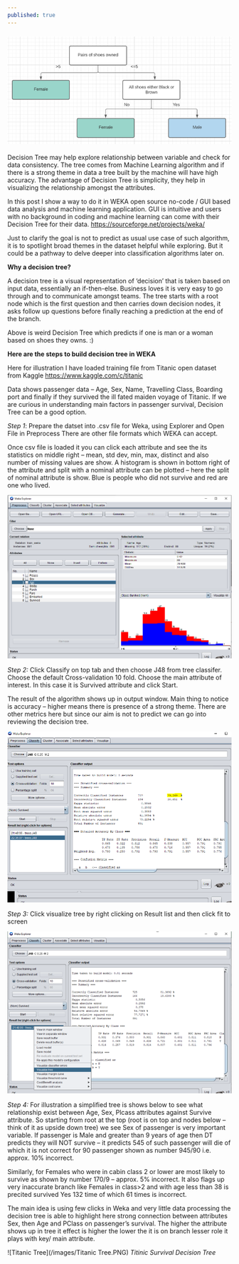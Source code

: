 ```yaml
---
published: true
---
```


### ![DT](/images/DT.PNG)



Decision Tree may help explore relationship between variable and check for data consistency. The tree comes from Machine Learning algorithm and if there is a strong theme in data a tree built by the machine will have high accuracy. The advantage of Decision Tree is simplicity, they help in visualizing the relationship amongst the attributes.

In this post I show a way to do it in WEKA open source no-code / GUI based data analysis and machine learning application. GUI is intuitive and users with no background in coding and machine learning can come with their Decision Tree for their data. https://sourceforge.net/projects/weka/

Just to clarify the goal is not to predict as usual use case of such algorithm, it is to spotlight broad themes in the dataset helpful while exploring. But it could be a pathway to delve deeper into classification algorithms later on.

**Why a decision tree?**

A decision tree is a visual representation of ‘decision’ that is taken based on input data, essentially an if-then-else. Business loves it is very easy to go through and to communicate amongst teams. The tree starts with a root node which is the first question and then carries down decision nodes, it asks follow up questions before finally reaching a prediction at the end of the branch.

Above is weird Decision Tree which predicts if one is man or a woman based on shoes they owns. :)

**Here are the steps to build decision tree in WEKA**

Here for illustration I have loaded training file from Titanic open dataset from Kaggle https://www.kaggle.com/c/titanic


Data shows passenger data – Age, Sex, Name, Travelling Class, Boarding port and finally if they survived the ill fated maiden voyage of Titanic. If we are curious in understanding main factors in  passenger survival, Decision Tree can be a good option. 

_Step 1_: Prepare the datset into .csv file for Weka, using Explorer and Open File in Preprocess There are other file formats which WEKA can accept. 

Once csv file is loaded it you can click each attribute and see the its statistics on middle right – mean, std dev, min, max, distinct and also number of missing values are show. A histogram is shown in bottom right of the attribute and split with a nominal attribute can be plotted – here the split of nominal attribute is show. Blue is people who did not survive and red are one who lived.

![Preprocess](/images/Preprocess.PNG)
 

_Step 2:_ Click Classify on top tab and then choose J48 from tree classifer. Choose the default Cross-validation 10 fold. Choose the main attribute of interest. In this case it is Survived attribute and click Start. 

The result of the algorithm shows up in output window. Main thing to notice is accuracy – higher means there is presence of a strong theme. There are other metrics here but since our aim is not to predict we can go into reviewing the decision tree.
 
 ![Crossval_result](/images/Crossval_result.PNG)

_Step 3:_ Click visualize tree by right clicking on Result list and then click fit to screen

  ![Viz_tree](/images/Viz_tree.PNG)


_Step 4:_ For illustration a simplified tree is shows below to see what relationship exist between Age, Sex, Plcass attributes against Survive attribute.
So starting from root at the top (root is on top and nodes below – think of it as upside down tree) we see Sex of passenger is very important variable. If passenger is Male and greater than 9 years of age then DT predicts they will NOT survive – it predicts 545 of such passenger will die of which it is not correct for 90 passenger shown as number 945/90 i.e. approx. 10% incorrect. 

Similarly, for Females who were in cabin class 2 or lower are most likely to survive as shown by number 170/9 – approx. 5% incorrect. It also flags up very inaccurate branch like Females in class>2 and with age less than 38 is precited survived Yes 132 time of which 61 times is incorrect.

The main idea is using few clicks in Weka and very little data processing the decision tree is able to highlight here strong connection between attributes Sex, then Age and PClass on passenger’s survival. The higher the attribute shows up in tree it effect is higher the lower the it is on branch lesser role it plays with key/ main attribute.

  ![Titanic Tree](/images/Titanic Tree.PNG)
_Titinic Survival Decision Tree_

